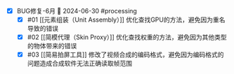 - [x] BUG修复-6月 📅 2024-06-30 #processing 
	- [x] #01  [[元素组装（Unit Assembly）]]  优化查找GPU的方法，避免因为重名导致的错误
	- [x] #02 [[简模代理（Skin Proxy）]]  优化查找权重的方法，避免因为其他类型的物体带来的错误
	- [x] #03 [[简易拍屏工具]] 修改了视频合成的编码格式，避免因为编码格式的问题造成合成软件无法正确读取帧范围